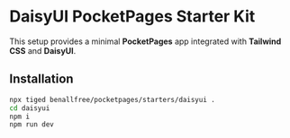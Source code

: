 # DaisyUI PocketPages Starter Kit

This setup provides a minimal **PocketPages** app integrated with **Tailwind CSS** and **DaisyUI**.

## Installation

```bash
npx tiged benallfree/pocketpages/starters/daisyui .
cd daisyui
npm i
npm run dev
```

